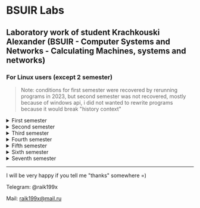 # BSUIR Labs

## Laboratory work of student Krachkouski Alexander (BSUIR - Computer Systems and Networks - Calculating Machines, systems and networks)

### For Linux users (except 2 semester)

> Note: conditions for first semester were recovered by rerunning programs in 2023,
> but second semester was not recovered, mostly because of windows api,
> i did not wanted to rewrite programs because it would break "history context"

<details><summary>First semester</summary>

* [Basic of algorithmization and programming](https://github.com/raik199x/student-life/tree/main/1%20semestr)
* [Answers to exams](https://mega.nz/folder/tOBCWJIQ#6VFbbc7J7PVOZAH6HF8JNQ)

</details>

<details><summary>Second semester</summary>

* [Construction of Programs and Programming Languages](https://github.com/raik199x/student-life/tree/main/2%20semestr)
* [Course Project КПиЯП](https://mega.nz/folder/kfxW1J4T#Ai8xG8GYLUnlqVUZnerRSw)
* [Answers to exams](https://mega.nz/folder/gXpCjZpY#4sTSBgLJ9jzq-WLlXYVtjQ)

</details>

<details><summary>Third semester</summary>

* [Construction of Programs and Programming Languages](https://github.com/raik199x/student-life/tree/main/3%20semestr) (now with conditions :D)
* [Course Project CPPL](https://github.com/raik199x/file-manager-for-linux)
* [Human Life Safety labs](https://mega.nz/folder/1Sx0jTSC#d8mv18nHmIBdc8TZgxroJg) (They were ~~stolen~~ downloaded from pc in the cabinet)
* [Theory of Electric Chains tc p1](https://mega.nz/folder/ob5C3BqB#CW5uotscMA6lN9EvzIuUGA)
* [Theory of Electric Chains tc p2](https://mega.nz/folder/tW5gTBTS#rQk3JlMYT-lDu15NcDpJyQ)
* (there wont be answers to exams because whole team "session 8+" get automate marks)

</details>

<details><summary>Fourth semester</summary>

* [Computer System Software](https://github.com/raik199x/BSUIR-labs/tree/main/4%20semestr/CSS)
* [Personal Computer Architect](https://github.com/raik199x/BSUIR-labs/tree/main/4%20semestr/PCA)
* [Cross-Platforming Programming](https://github.com/raik199x/BSUIR-labs/tree/main/4%20semestr/JavaCPP)
* [PDaPL](https://github.com/raik199x/BSUIR-labs/tree/main/4%20semestr/PDaPL)
* [Circuit Design](https://github.com/raik199x/BSUIR-labs/tree/2b206dadc607a9f032e0a0ff1a46322439cee27b/4%20semestr/Circuit%20Design)
* [Course Project CSS](https://github.com/raik199x/Client-server-Chat-linux)
* (there wont be answers to exams because whole team "session 8+' get automate marks, except of theory of probability, but you can download test from bsuir helper)

</details>

<details><summary>Fifth semester</summary>

* [Fundamentals of information security](https://github.com/raik199x/BSUIR-labs/tree/main/5%20semestr/FIS)
* [Software development and testing technologies](https://github.com/raik199x/BSUIR-labs/tree/main/5%20semestr/SDTT)
* [Structural and functional organization of computers](https://github.com/raik199x/BSUIR-labs/tree/main/5%20semestr/SFOC)
* [Theoretical foundations of computer networks](https://github.com/raik199x/BSUIR-labs/tree/main/5%20semestr/TFCN)
* [Interfaces and perepherial devices](https://github.com/raik199x/BSUIR-labs/tree/main/5%20semestr/IPD)
* [Circuitry](https://github.com/raik199x/BSUIR-labs/tree/main/5%20semestr/circuitry)
* [Exams](https://github.com/raik199x/BSUIR-labs/tree/main/5%20semestr/examens)

</details>

<details><summary>Sixth semester</summary>

* [Administration of computer systems and networks](https://github.com/raik199x/BSUIR-labs/tree/main/6%20semestr/ACSN)
* [Digital signal and image processing](https://github.com/raik199x/BSUIR-labs/tree/main/6%20semestr/DSIP)
* [High performance processor architecture](https://github.com/raik199x/BSUIR-labs/tree/main/6%20semestr/HPPA)
* [System analysis](https://github.com/raik199x/BSUIR-labs/tree/main/6%20semestr/SA)
* [Exam](https://github.com/raik199x/BSUIR-labs/tree/main/6%20semestr/exam)
* [Internship](https://github.com/raik199x/BSUIR-labs/tree/main/6%20semestr/Internship)

</details>

<details><summary>Seventh semester</summary>

</details>

---

 I will be very happy if you tell me "thanks" somewhere =)

 Telegram: @raik199x

 Mail:     <raik199x@mail.ru>
